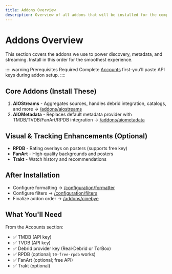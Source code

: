 ```yaml
---
title: Addons Overview
description: Overview of all addons that will be installed for the complete Stremio setup experience
---
```


# Addons Overview

This section covers the addons we use to power discovery, metadata, and streaming. Install in this order for the smoothest experience.

:::: warning Prerequisites Required
Complete [Accounts](/accounts/overview) first-you’ll paste API keys during addon setup.
::::

## Core Addons (Install These)

1. **AIOStreams** - Aggregates sources, handles debrid integration, catalogs, and more → [/addons/aiostreams](/addons/aiostreams)
2. **AIOMetadata** - Replaces default metadata provider with TMDB/TVDB/FanArt/RPDB integration → [/addons/aiometadata](/addons/aiometadata)

## Visual & Tracking Enhancements (Optional)

- **RPDB** - Rating overlays on posters (supports free key)
- **FanArt** - High‑quality backgrounds and posters
- **Trakt** - Watch history and recommendations

## After Installation

- Configure formatting → [/configuration/formatter](/configuration/formatter)
- Configure filters → [/configuration/filters](/configuration/filters)
- Finalize addon order → [/addons/cinebye](/addons/cinebye)

## What You'll Need

From the Accounts section:
- ✅ TMDB (API key)
- ✅ TVDB (API key)
- ✅ Debrid provider key (Real‑Debrid or TorBox)
- ✅ RPDB (optional; `t0-free-rpdb` works)
- ✅ FanArt (optional; free API)
- ✅ Trakt (optional)
